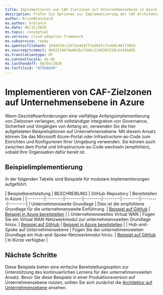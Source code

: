 ```yaml
---
title: Implementieren von CAF-Zielzonen auf Unternehmensebene in Azure
description: Prüfen Sie Optionen zur Implementierung der CAF-Architektur auf Unternehmensebene.
author: BrianBlanchard
ms.author: brblanch
ms.date: 06/15/2020
ms.topic: conceptual
ms.service: cloud-adoption-framework
ms.subservice: ready
ms.openlocfilehash: 164a52dc11673e454ff7ad63fc7c4ddc4617395d
ms.sourcegitcommit: 9662234674e663bc7d4bc134d303520cb146bd95
ms.translationtype: HT
ms.contentlocale: de-DE
ms.lasthandoff: 08/04/2020
ms.locfileid: "87560439"
---
```

# <a name="implement-caf-enterprise-scale-landing-zones-in-azure"></a>Implementieren von CAF-Zielzonen auf Unternehmensebene in Azure

Wenn Geschäftsanforderungen eine vielfältige Anfangsimplementierung von Zielzonen verlangen, mit vollständiger Integration von Governance, Sicherheit und Vorgängen von Anfang an, verwenden Sie die hier aufgelisteten Beispieloptionen auf Unternehmensebene. Mit diesem Ansatz können Sie das Microsoft Azure-Portal oder Infrastructure-as-Code zum Einrichten und Konfigurieren Ihrer Umgebung verwenden. Sie können auch zwischen dem Portal und Infrastructure-as-Code wechseln (empfohlen), sobald Ihre Organisation dafür bereit ist.

## <a name="example-implementation"></a>Beispielimplementierung

In der folgenden Tabelle sind Beispiele für modulare Implementierungen aufgeführt.

| Beispielbereitstellung  | BESCHREIBUNG  | GitHub-Repository | Bereitstellen in Azure |
|---------|---------|---------|---------|---------|---------|---------|---------|
| Unternehmensweite Grundlage | Dies ist die empfohlene Grundlage für die unternehmensweite Einführung. | [Beispiel auf GitHub](https://github.com/Azure/Enterprise-Scale/blob/main/docs/reference/wingtip/README.md) | [Beispiel in Azure bereitstellen](https://ms.portal.azure.com/?feature.customportal=false#create/Microsoft.Template/uri/https%3A%2F%2Fraw.githubusercontent.com%2FAzure%2FEnterprise-Scale%2Fmain%2Fdocs%2Freference%2Fwingtip%2FarmTemplates%2Fes-foundation.json/createUIDefinitionUri/https%3A%2F%2Fraw.githubusercontent.com%2FAzure%2FEnterprise-Scale%2Fmain%2Fdocs%2Freference%2Fwingtip%2FarmTemplates%2Fportal-es-foundation.json) |
| Unternehmensweites Virtual WAN | Fügen Sie ein Virtual WAN-Netzwerkmodul zur unternehmensweiten Grundlage hinzu. | [Beispiel auf GitHub](https://github.com/Azure/Enterprise-Scale/blob/main/docs/reference/contoso/Readme.md) | [Beispiel in Azure bereitstellen](https://ms.portal.azure.com/?feature.customportal=false#create/Microsoft.Template/uri/https%3A%2F%2Fraw.githubusercontent.com%2FAzure%2FEnterprise-Scale%2Fmain%2Fdocs%2Freference%2Fcontoso%2FarmTemplates%2Fes-vwan.json/createUIDefinitionUri/https%3A%2F%2Fraw.githubusercontent.com%2FAzure%2FEnterprise-Scale%2Fmain%2Fdocs%2Freference%2Fcontoso%2FarmTemplates%2Fportal-es-vwan.json) |
| Hub-and-Spoke auf Unternehmensebene | Fügen Sie der unternehmensweiten Grundlage ein Hub-and-Spoke-Netzwerkmodul hinzu. | [Beispiel auf GitHub](https://github.com/Azure/Enterprise-Scale/blob/main/docs/reference/adventureworks/README.md) | <!-- [Deploy example to Azure](https://portal.azure.com/#create/Microsoft.Template/uri/https%3A%2F%2Fraw.githubusercontent.com%2Fkrnese%2FAzureDeploy%2Fmaint%2FARM%2Fdeployments%2Fe2e.json) --> In Kürze verfügbar |

## <a name="next-steps"></a>Nächste Schritte

Diese Beispiele bieten eine einfache Bereitstellungsoption zur Unterstützung des kontinuierlichen Lernens für den unternehmensweiten Ansatz. Bevor Sie diese Beispiele in einer Produktionsversion auf Unternehmensebene nutzen, sollten Sie sich zunächst die [Architektur auf Unternehmensebene](./architecture.md) ansehen.

